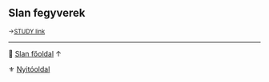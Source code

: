 ## Slan fegyverek

<sub>→[STUDY link](https://github.com/kaktusztea/km100/wiki/STUDY.slan#slan-fegyverek)</sub>

---

🔗 [Slan főoldal](110_slan.md) ↑

⚜️ [Nyitóoldal](start.md#11-slan-miszt%C3%A9rium)
